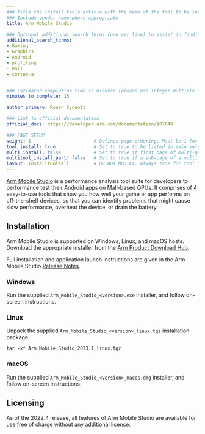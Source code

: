 ```yaml
---
### Title the install tools article with the name of the tool to be installed
### Include vendor name where appropriate
title: Arm Mobile Studio

### Optional additional search terms (one per line) to assist in finding the article
additional_search_terms:
- Gaming
- Graphics
- Android
- profiling
- mali
- cortex-a


### Estimated completion time in minutes (please use integer multiple of 5)
minutes_to_complete: 15

author_primary: Ronan Synnott

### Link to official documentation
official_docs: https://developer.arm.com/documentation/107649

### PAGE SETUP
weight: 1                       # Defines page ordering. Must be 1 for first (or only) page.
tool_install: true              # Set to true to be listed in main selection page, else false
multi_install: false            # Set to true if first page of multi-page article, else false
multitool_install_part: false   # Set to true if a sub-page of a multi-page article, else false
layout: installtoolsall         # DO NOT MODIFY. Always true for tool install articles
---
```

[Arm Mobile Studio](https://developer.arm.com/Tools%20and%20Software/Arm%20Mobile%20Studio) is a performance analysis tool suite for developers to performance test their Android apps on Mali-based GPUs. It comprises of 4 easy-to-use tools that show you how well your game or app performs on off-the-shelf devices, so that you can identify problems that might cause slow performance, overheat the device, or drain the battery. 

## Installation

Arm Mobile Studio is supported on Windows, Linux, and macOS hosts. Download the appropriate installer from the [Arm Product Download Hub](https://developer.arm.com/downloads/view/MOBST-PRO0).

Full installation and application launch instructions are given in the Arm Mobile Studio [Release Notes](https://developer.arm.com/documentation/107649).

### Windows

Run the supplied `Arm_Mobile_Studio_<version>.exe` installer, and follow on-screen instructions.

### Linux

Unpack the supplied `Arm_Mobile_Studio_<version>_linux.tgz` installation package.
```command
tar -xf Arm_Mobile_Studio_2023.1_linux.tgz
```
### macOS

Run the supplied `Arm_Mobile_Studio_<version>_macos.dmg` installer, and follow on-screen instructions.

## Licensing

As of the 2022.4 release, all features of Arm Mobile Studio are available for use free of charge without any additional license.
